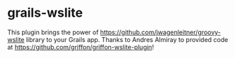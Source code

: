 grails-wslite
=============

This plugin brings the power of https://github.com/jwagenleitner/groovy-wslite library to your Grails app. Thanks to Andres Almiray to provided code at https://github.com/griffon/griffon-wslite-plugin!